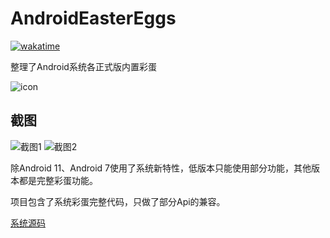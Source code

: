  # AndroidEasterEggs

[![wakatime](https://wakatime.com/badge/user/5dcaf7c9-f166-4fc1-b818-5a6761bb52b6.svg)](https://wakatime.com/@5dcaf7c9-f166-4fc1-b818-5a6761bb52b6)

整理了Android系统各正式版内置彩蛋

![icon](./app/src/main/ic_launcher-playstore.png)

## 截图
![截图1](./images/screenshot.jpeg)
![截图2](./images/image.jpeg)

除Android 11、Android 7使用了系统新特性，低版本只能使用部分功能，其他版本都是完整彩蛋功能。

项目包含了系统彩蛋完整代码，只做了部分Api的兼容。

[系统源码](https://github.com/aosp-mirror/platform_frameworks_base)
